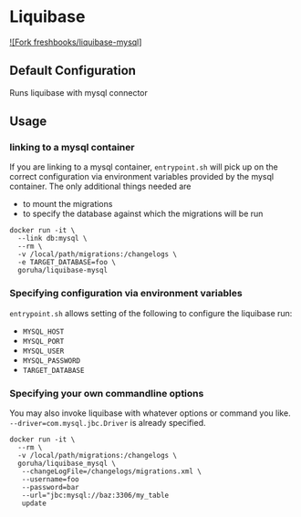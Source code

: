 # Liquibase

[![Fork freshbooks/liquibase-mysql]](https://hub.docker.com/r/freshbooks/liquibase-mysql)

## Default Configuration

Runs liquibase with mysql connector

## Usage

### linking to a mysql container

If you are linking to a mysql container, `entrypoint.sh` will pick up on the
correct configuration via environment variables provided by the mysql container.
The only additional things needed are

* to mount the migrations
* to specify the database against which the migrations will be run

```
docker run -it \
  --link db:mysql \
  --rm \
  -v /local/path/migrations:/changelogs \
  -e TARGET_DATABASE=foo \
  goruha/liquibase-mysql
```


### Specifying configuration via environment variables

`entrypoint.sh` allows setting of the following to configure the liquibase run:

* `MYSQL_HOST`
* `MYSQL_PORT`
* `MYSQL_USER`
* `MYSQL_PASSWORD`
* `TARGET_DATABASE`


### Specifying your own commandline options

You may also invoke liquibase with whatever options or command you like.
`--driver=com.mysql.jbc.Driver` is already specified.

```
docker run -it \
  --rm \
  -v /local/path/migrations:/changelogs \
  goruha/liquibase_mysql \
   --changeLogFile=/changelogs/migrations.xml \
   --username=foo
   --password=bar
   --url="jbc:mysql://baz:3306/my_table
   update
```
